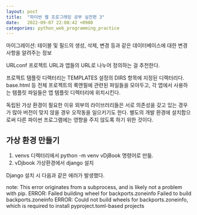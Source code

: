 ```yaml
---
layout: post
title:  "파이썬 웹 프로그래밍 공부 실전편 3"
date:   2022-09-07 22:08:42 +0900
categories: python_web_programming_practice
---
```



마이그레이션: 테이블 및 필드의 생성, 삭제, 변경 등과 같은 데이터베이스에 대한 변경 사항을 알려주는 정보


URLconf
프로젝트 URL과 앱들의 URL로 나누어 정의하는 걸 추천한다.


프로젝트 템플릿 디렉터리는 TEMPLATES 설정의 DIRS 항목에 지정된 디렉터리다. base.html 등 전체 프로젝트의 룩앤필에 관련된 파일들을 모아두고, 각 앱에서 사용하는 템플릿 파일들은 앱 템플릿 디렉터리에 위치시킨다.


독립된 가상 환경이 필요한 이유
외부의 라이브러리들은 서로 의존성을 갖고 있는 경우가 많아 버전이 맞지 않을 경우 오작동을 일으키기도 한다. 별도의 개발 환경에 설치함으로써 다른 파이썬 프로그램에는 영향을 주지 않도록 하기 위한 것이다.


## 가상 환경 만들기

1. venvs 디렉터리에서 python -m venv vDjBook 명령어로 만듦.
2. vDjbook 가상환경에서 django 설치

Django 설치 시 다음과 같은 에러가 발생했다.

  note: This error originates from a subprocess, and is likely not a problem with pip.
  ERROR: Failed building wheel for backports.zoneinfo
Failed to build backports.zoneinfo
ERROR: Could not build wheels for backports.zoneinfo, which is required to install pyproject.toml-based projects










